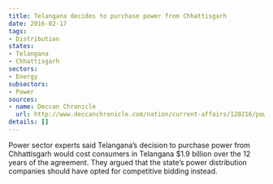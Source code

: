 ```yaml
---
title: Telangana decides to purchase power from Chhattisgarh
date: 2016-02-17
tags:
- Distribution
states:
- Telangana
- Chhattisgarh
sectors:
- Energy
subsectors:
- Power
sources:
- name: Deccan Chronicle
  url: http://www.deccanchronicle.com/nation/current-affairs/120216/power-deal-with-chhattisgarh-to-cost-telangana-more-1-050-crore.html
details: []
---
```


Power sector experts said Telangana’s decision to purchase power from Chhattisgarh would cost consumers in Telangana $1.9 billion over the 12 years of the agreement. They argued that the state’s power distribution companies should have opted for competitive bidding instead.
